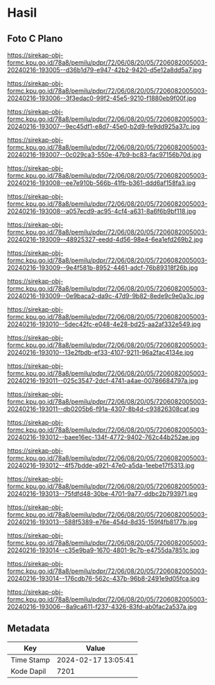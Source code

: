 # Hasil

## Foto C Plano

https://sirekap-obj-formc.kpu.go.id/78a8/pemilu/pdpr/72/06/08/20/05/7206082005003-20240216-193005--d36b1d79-e947-42b2-9420-d5e12a8dd5a7.jpg

https://sirekap-obj-formc.kpu.go.id/78a8/pemilu/pdpr/72/06/08/20/05/7206082005003-20240216-193006--3f3edac0-99f2-45e5-9210-f1880eb9f00f.jpg

https://sirekap-obj-formc.kpu.go.id/78a8/pemilu/pdpr/72/06/08/20/05/7206082005003-20240216-193007--9ec45df1-e8d7-45e0-b2d9-fe9dd925a37c.jpg

https://sirekap-obj-formc.kpu.go.id/78a8/pemilu/pdpr/72/06/08/20/05/7206082005003-20240216-193007--0c029ca3-550e-47b9-bc83-fac97156b70d.jpg

https://sirekap-obj-formc.kpu.go.id/78a8/pemilu/pdpr/72/06/08/20/05/7206082005003-20240216-193008--ee7e910b-566b-41fb-b361-ddd6af158fa3.jpg

https://sirekap-obj-formc.kpu.go.id/78a8/pemilu/pdpr/72/06/08/20/05/7206082005003-20240216-193008--a057ecd9-ac95-4cf4-a631-8a6f6b9bf118.jpg

https://sirekap-obj-formc.kpu.go.id/78a8/pemilu/pdpr/72/06/08/20/05/7206082005003-20240216-193009--48925327-eedd-4d56-98e4-6ea1efd269b2.jpg

https://sirekap-obj-formc.kpu.go.id/78a8/pemilu/pdpr/72/06/08/20/05/7206082005003-20240216-193009--9e4f581b-8952-4461-adcf-76b89318f26b.jpg

https://sirekap-obj-formc.kpu.go.id/78a8/pemilu/pdpr/72/06/08/20/05/7206082005003-20240216-193009--0e9baca2-da9c-47d9-9b82-8ede9c9e0a3c.jpg

https://sirekap-obj-formc.kpu.go.id/78a8/pemilu/pdpr/72/06/08/20/05/7206082005003-20240216-193010--5dec42fc-e048-4e28-bd25-aa2af332e549.jpg

https://sirekap-obj-formc.kpu.go.id/78a8/pemilu/pdpr/72/06/08/20/05/7206082005003-20240216-193010--13e2fbdb-ef33-4107-9211-96a2fac4134e.jpg

https://sirekap-obj-formc.kpu.go.id/78a8/pemilu/pdpr/72/06/08/20/05/7206082005003-20240216-193011--025c3547-2dcf-4741-a4ae-00786684797a.jpg

https://sirekap-obj-formc.kpu.go.id/78a8/pemilu/pdpr/72/06/08/20/05/7206082005003-20240216-193011--db0205b6-f91a-4307-8b4d-c93826308caf.jpg

https://sirekap-obj-formc.kpu.go.id/78a8/pemilu/pdpr/72/06/08/20/05/7206082005003-20240216-193012--baee16ec-134f-4772-9402-762c44b252ae.jpg

https://sirekap-obj-formc.kpu.go.id/78a8/pemilu/pdpr/72/06/08/20/05/7206082005003-20240216-193012--4f57bdde-a921-47e0-a5da-1eebe17f5313.jpg

https://sirekap-obj-formc.kpu.go.id/78a8/pemilu/pdpr/72/06/08/20/05/7206082005003-20240216-193013--75fdfd48-30be-4701-9a77-ddbc2b793971.jpg

https://sirekap-obj-formc.kpu.go.id/78a8/pemilu/pdpr/72/06/08/20/05/7206082005003-20240216-193013--588f5389-e76e-454d-8d35-159f4fb8177b.jpg

https://sirekap-obj-formc.kpu.go.id/78a8/pemilu/pdpr/72/06/08/20/05/7206082005003-20240216-193014--c35e9ba9-1670-4801-9c7b-e4755da7851c.jpg

https://sirekap-obj-formc.kpu.go.id/78a8/pemilu/pdpr/72/06/08/20/05/7206082005003-20240216-193014--176cdb76-562c-437b-96b8-2491e9d05fca.jpg

https://sirekap-obj-formc.kpu.go.id/78a8/pemilu/pdpr/72/06/08/20/05/7206082005003-20240216-193006--8a9ca611-f237-4326-83fd-ab0fac2a537a.jpg


## Metadata

| Key        | Value               |
| ---------- | ------------------- |
| Time Stamp | 2024-02-17 13:05:41 |
| Kode Dapil | 7201                |



